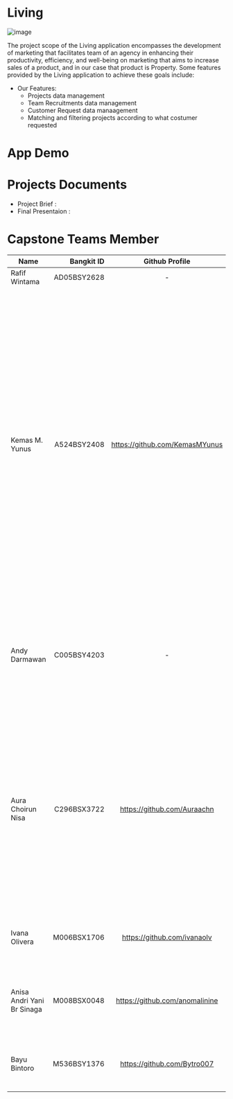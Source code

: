 # Living
![image](-)

The project scope of the Living application encompasses the development of marketing that facilitates team  of an agency in enhancing their productivity, efficiency, and well-being on marketing that aims to increase sales of a product, and in our case that product is Property. Some features provided by the Living application to achieve these goals include:
* Our Features:
    * Projects data management
    * Team Recruitments data management
    * Customer Request data manaagement
    * Matching and filtering projects according to what costumer requested

# App Demo

# Projects Documents

* Project Brief :
* Final Presentaion :

# Capstone Teams Member
| Name  | Bangkit ID  | Github Profile | Task |
| ------------- |-------------:  | :----------:| :----------|
| Rafif Wintama      | AD05BSY2628       | -  | - |
| Kemas M. Yunus      | A524BSY2408       | https://github.com/KemasMYunus  | Creating registration feature, designing the user interface for the registration page, creating login feature, designing the user interface for the login page, implementing user authentication, creating MySQL database for testing login/register features, creating APIs for testing login/register features, developing recruitment feature with CRUD operations, designing the user interface for the recruitment feature |
| Andy Darmawan      | C005BSY4203       | -  | Setting up GCP Project, Setting up and managing IAM Permission,  Setting up API for Machine Learning model deployment to GCP using App Engine |
| Aura Choirun Nisa      | C296BSX3722      | https://github.com/Auraachn  | Setting up and managing CLoud MySQL, Setting up and managing Cloud Storage Bucket, Build and develop API for Mobile Dev, Setting up API for mobile app deployment to GCP using App Engine, Create a simple dashboard in logging to for monitoring service availability  |
| Ivana Olivera      | M006BSX1706       | https://github.com/ivanaolv  | Collect data, cleaning data, find several models to references, building model |
| Anisa Andri Yani Br Sinaga     | M008BSX0048      | https://github.com/anomalinine | Collect Prepare and Cleaning Data, Research Algorithm, Building a Model, Train and Error |
| Bayu Bintoro     | M536BSY1376      |   https://github.com/Bytro007  | Collect data, Prepare data, research suitable algorithm model |
